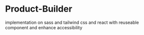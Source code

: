 # Product-Builder
implementation on sass and tailwind css and react with reuseable component and enhance accessibility
